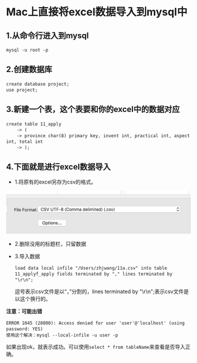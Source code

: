# Mac上直接将excel数据导入到mysql中

## 1.从命令行进入到mysql

```text
mysql -u root -p
```

## 2.创建数据库

```text
create database project;
use project;
```

## 3.新建一个表，这个表要和你的excel中的数据对应

```text
create table 11_apply
    -> (
    -> province char(8) primary key, invent int, practical int, aspect int, total int
    -> );
```

## 4.下面就是进行excel数据导入

* 1.将原有的excel另存为csv的格式。

![Optional title](../.gitbook/assets/clipboard_20180313_174245.png)

* 2.删除没用的标题栏，只留数据
* 3.导入数据

  ```text
  load data local infile "/Users/zhjwang/11a.csv" into table 11_applyf_apply fields terminated by "," lines terminated by "\r\n";
  ```

  逗号表示csv文件是以“，”分割的，lines terminated by "\r\n";表示csv文件是以这个换行的。

**注意：可能出错** 

```text
ERROR 1045 (28000): Access denied for user 'user'@'localhost' (using password: YES)
使用这个解决：mysql --local-infile -u user -p
```

如果出现ok，就表示成功。可以使用`select * from tableName`来查看是否导入正确。

